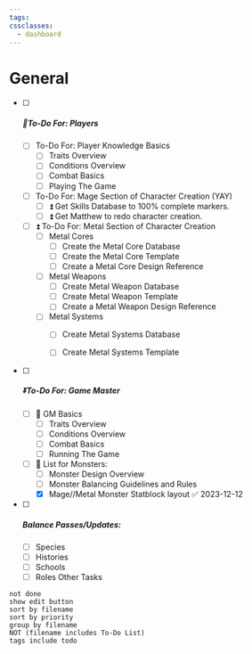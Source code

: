```yaml
---
tags: 
cssclasses:
  - dashboard
---
```

 # General

- [ ] ##### 🔺To-Do For: Players
	- [ ] To-Do For: Player Knowledge Basics
		- [ ] Traits Overview
		- [ ] Conditions Overview
		- [ ] Combat Basics
		- [ ] Playing The Game
	- [ ]  To-Do For: Mage Section of Character Creation (YAY)
		- [ ]  ⏫  Get Skills Database to 100% complete markers.
		- [ ]  ⏫  Get Matthew to redo character creation.
	- [ ]  ⏫   To-Do For: Metal Section of Character Creation
		- [ ] Metal Cores 
			- [ ] Create the Metal Core Database 
			- [ ] Create the Metal Core Template 
			- [ ] Create a Metal Core Design Reference
		- [ ] Metal Weapons 
			- [ ] Create Metal Weapon Database 
			- [ ] Create Metal Weapon Template		
			- [ ] Create a Metal Weapon Design Reference
		- [ ] Metal Systems 
			- [ ] Create Metal Systems Database 
			- [ ] Create Metal Systems Template



- [ ] ##### ⏬To-Do For: Game Master 
	- [ ] 🔼 GM Basics
		- [ ] Traits Overview
		- [ ] Conditions Overview
		- [ ] Combat Basics
		- [ ] Running The Game
	- [ ] 🔼 List for Monsters:
		- [ ] Monster Design Overview
		- [ ] Monster Balancing Guidelines and Rules
		- [x] Mage//Metal Monster Statblock layout ✅ 2023-12-12

- [ ] #####  Balance Passes/Updates:
	- [ ] Species
	- [ ] Histories
	- [ ] Schools
	- [ ] Roles
 Other Tasks
```tasks
not done
show edit button
sort by filename
sort by priority
group by filename
NOT (filename includes To-Do List)
tags include todo
```